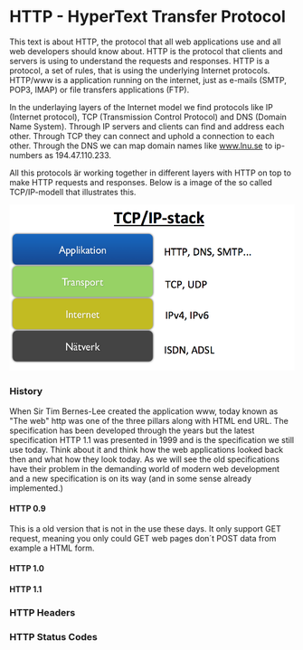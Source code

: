 # HTTP - HyperText Transfer Protocol
This text is about HTTP, the protocol that all web applications use and all web developers should know about. HTTP is the protocol that clients and servers is using to understand the requests and responses. HTTP is a protocol, a set of rules, that is using the underlying Internet protocols. HTTP/www is a application running on the internet, just as e-mails (SMTP, POP3, IMAP) or file transfers applications (FTP).

In the underlaying layers of the Internet model we find protocols like IP (Internet protocol), TCP (Transmission Control Protocol) and DNS (Domain Name System). Through IP servers and clients can find and address each other. Through TCP they can connect and uphold a connection to each other. Through the DNS we can map domain names like www.lnu.se to ip-numbers as 194.47.110.233.

All this protocols är working together in different layers with HTTP on top to make HTTP requests and responses. Below is a image of the so called TCP/IP-modell that illustrates this.

![TCP/IP Model](img/TCP_IP.png)

### History
When Sir Tim Bernes-Lee created the application www, today known as "The web" http was one of the three pillars along with HTML end URL. The specification has been developed through the years but the latest specification HTTP 1.1 was presented in 1999 and is the specification we still use today. Think about it and think how the web applications looked back then and what how they look today. As we will see the old specifications have their problem in the demanding world of modern web development and a new specification is on its way (and in some sense already implemented.)

#### HTTP 0.9
This is a old version that is not in the use these days. It only support GET request, meaning you only could GET web pages don´t POST data from example a HTML form.

#### HTTP 1.0

#### HTTP 1.1

### HTTP Headers

### HTTP Status Codes
